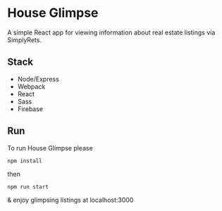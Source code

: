 # House Glimpse
A simple React app for viewing information about real estate listings via SimplyRets.

## Stack
- Node/Express
- Webpack
- React
- Sass
- Firebase

## Run
To run House Glimpse please

```
npm install
```
then
```
npm run start
```
& enjoy glimpsing listings at localhost:3000
